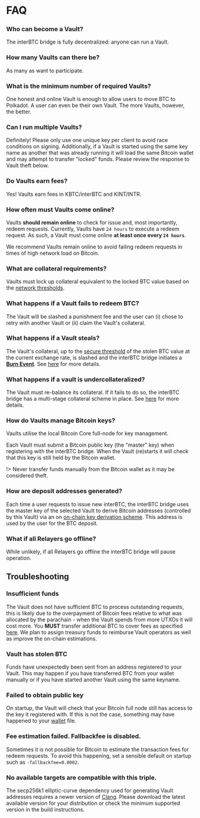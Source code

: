 # FAQ

### Who can become a Vault?

The interBTC bridge is fully decentralized: anyone can run a Vault.

### How many Vaults can there be?

As many as want to participate.

### What is the minimum number of required Vaults?

One honest and online Vault is enough to allow users to move BTC to Polkadot. A user can even be their own Vault. The more Vaults, however, the better.

### Can I run multiple Vaults?

Definitely! Please only use one unique key per client to avoid race conditions on signing. Additionally, if a Vault is started using the same key name as another that was already running it will load the same Bitcoin wallet and may attempt to transfer "locked" funds. Please review the response to Vault theft below.

### Do Vaults earn fees?

Yes! Vaults earn fees in KBTC/interBTC and KINT/INTR.

### How often must Vaults come online?

Vaults **should remain online** to check for issue and, most importantly, redeem requests.
Currently, Vaults have ``24 hours`` to execute a redeem request.
As such, a Vault must come online **at least once every ``24 hours``**.

We recommend Vaults remain online to avoid failing redeem requests in times of high network load on Bitcoin.

### What are collateral requirements?

Vaults must lock up collateral equivalent to the locked BTC value based on the [network thresholds](/vault/overview?id=collateral-thresholds).

### What happens if a Vault fails to redeem BTC?

The Vault will be slashed a punishment fee and the user can (i) chose to retry with another Vault or (ii) claim the Vault's collateral.

### What happens if a Vault steals?

The Vault's collateral, up to the [secure threshold](/vault/overview?id=secure-collateral) of the stolen BTC value at the current exchange rate, is slashed and the interBTC bridge initiates a [**Burn Event**](/overview?id=burn-event-restoring-a-11-physical-peg).
See [here](/vault/overview?id=collateral) for more details.

### What happens if a vault is undercollateralized?

The Vault must re-balance its collateral. If it fails to do so, the interBTC bridge has a multi-stage collateral scheme in place. See [here](/vault/overview?id=over-collateralization) for more details.

### How do Vaults manage Bitcoin keys?

Vaults utilise the local Bitcoin Core full-node for key management.

Each Vault must submit a Bitcoin public key (the "master" key) when registering with the interBTC bridge.
When the Vault (re)starts it will check that this key is still held by the Bitcoin wallet.

!> Never transfer funds manually from the Bitcoin wallet as it may be considered theft.

### How are deposit addresses generated?

Each time a user requests to issue new interBTC, the interBTC bridge uses the master key of the selected Vault to derive Bitcoin addresses (controlled by this Vault) via an on [on-chain key derivation scheme](https://interlay.gitlab.io/interbtc-spec/security_performance/security-analysis.html). This address is used by the user for the BTC deposit.

### What if all Relayers go offline?

While unlikely, if all Relayers go offline the interBTC bridge will pause operation.

## Troubleshooting

### Insufficient funds

The Vault does not have sufficient BTC to process outstanding requests, this is likely due to the overpayment of Bitcoin fees relative to what was allocated by the parachain - when the Vault spends from more UTXOs it will cost more. You **MUST** transfer additional BTC to cover fees as specified [here](/vault/guide?id=bitcoin-fees). We plan to assign treasury funds to reimburse Vault operators as well as improve the on-chain estimations.

### Vault has stolen BTC

Funds have unexpectedly been sent from an address registered to your Vault. This may happen if you have transferred
BTC from your wallet manually or if you have started another Vault using the same keyname.

### Failed to obtain public key

On startup, the Vault will check that your Bitcoin full node still has access to the key it registered with.
If this is not the case, something may have happened to your [wallet](https://en.bitcoin.it/wiki/Wallet) file.

### Fee estimation failed. Fallbackfee is disabled.

Sometimes it is not possible for Bitcoin to estimate the transaction fees for redeem requests.
To avoid this happening, set a sensible default on startup such as `-fallbackfee=0.0002`.

### No available targets are compatible with this triple.

The secp256k1 elliptic-curve dependency used for generating Vault addresses requires a newer version of [Clang](https://clang.llvm.org/). Please download the latest available version for your distribution or check the minimum supported version in the build instructions.
